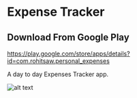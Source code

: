 # Expense Tracker

## Download From Google Play
https://play.google.com/store/apps/details?id=com.rohitsaw.personal_expenses

A day to day Expenses Tracker app.

![alt text](../media/1.jpg?raw=true)
